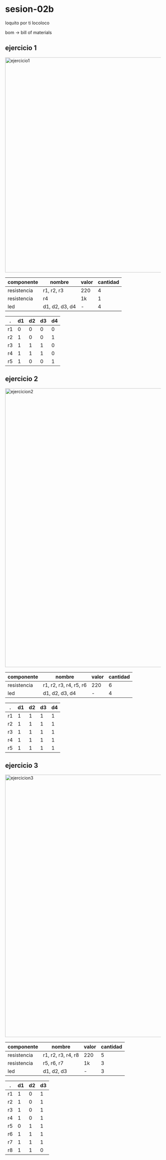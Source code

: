# sesion-02b

loquito por ti locoloco

bom -> bill of materials

## ejercicio 1

<img width="695" alt="ejercicio1" src="https://github.com/user-attachments/assets/13721709-c79d-43d6-9d36-173100d6dfa0" />

|  componente  |  nombre  |  valor  |  cantidad  |
| --- | --- | --- | --- |
| resistencia | r1, r2, r3 | 220 | 4 | 
| resistencia | r4 | 1k | 1 | 
| led | d1, d2, d3, d4 | - | 4 | 

| . | d1 | d2 | d3 | d4 |
| --- | --- | --- | --- | --- |
| r1 | 0 | 0 | 0 | 0 |
| r2 | 1 | 0 | 0 | 1 |
| r3 | 1 | 1 | 1 | 0 |
| r4 | 1 | 1 | 1 | 0 |
| r5 | 1 | 0 | 0 | 1 |

## ejercicio 2

<img width="901" alt="ejercicion2" src="https://github.com/user-attachments/assets/e23c1fe2-9012-4510-9ae5-d1cf505f88fa" />

|  componente  |  nombre  |  valor  |  cantidad  |
| --- | --- | --- | --- |
| resistencia | r1, r2, r3, r4, r5, r6 | 220 | 6 | 
| led | d1, d2, d3, d4 | - | 4 | 

| . | d1 | d2 | d3 | d4 |
| --- | --- | --- | --- | --- |
| r1 | 1 | 1 | 1 | 1 |
| r2 | 1 | 1 | 1 | 1 |
| r3 | 1 | 1 | 1 | 1 |
| r4 | 1 | 1 | 1 | 1 |
| r5 | 1 | 1 | 1 | 1 |

## ejercicio 3

<img width="848" alt="ejercicion3" src="https://github.com/user-attachments/assets/b40e4746-dbc2-4a21-8a3a-d9e2b8dec8f2" />

|  componente  |  nombre  |  valor  |  cantidad  |
| --- | --- | --- | --- |
| resistencia | r1, r2, r3, r4, r8 | 220 | 5 | 
| resistencia | r5, r6, r7 | 1k | 3 | 
| led | d1, d2, d3 | - | 3 | 

| . | d1 | d2 | d3 |
| --- | --- | --- | --- |
| r1 | 1 | 0 | 1 |
| r2 | 1 | 0 | 1 |
| r3 | 1 | 0 | 1 |
| r4 | 1 | 0 | 1 |
| r5 | 0 | 1 | 1 |
| r6 | 1 | 1 | 1 |
| r7 | 1 | 1 | 1 |
| r8 | 1 | 1 | 0 |
